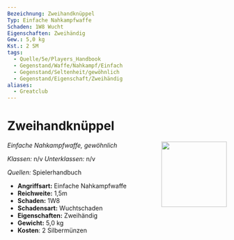 ```yaml
---
Bezeichnung: Zweihandknüppel
Typ: Einfache Nahkampfwaffe
Schaden: 1W8 Wucht
Eigenschaften: Zweihändig
Gew.: 5,0 kg
Kst.: 2 SM
tags:
  - Quelle/5e/Players_Handbook
  - Gegenstand/Waffe/Nahkampf/Einfach
  - Gegenstand/Seltenheit/gewöhnlich
  - Gegenstand/Eigenschaft/Zweihändig
aliases:
  - Greatclub
---
```

# Zweihandknüppel
*Einfache Nahkampfwaffe, gewöhnlich*
<img src="Symbolik/Gegenstände.webp" align="right" width="150">

_Klassen:_ n/v 
_Unterklassen:_  n/v

_Quellen:_ Spielerhandbuch


- **Angriffsart:** Einfache Nahkampfwaffe
- **Reichweite:** 1,5m
- **Schaden:** 1W8
- **Schadensart:** Wuchtschaden
- **Eigenschaften:** Zweihändig
- **Gewicht:** 5,0 kg
- **Kosten**: 2 Silbermünzen